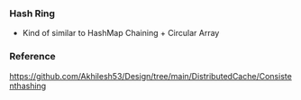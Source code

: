 ### Hash Ring

- Kind of similar to HashMap Chaining + Circular Array

### Reference

https://github.com/Akhilesh53/Design/tree/main/DistributedCache/Consistenthashing
